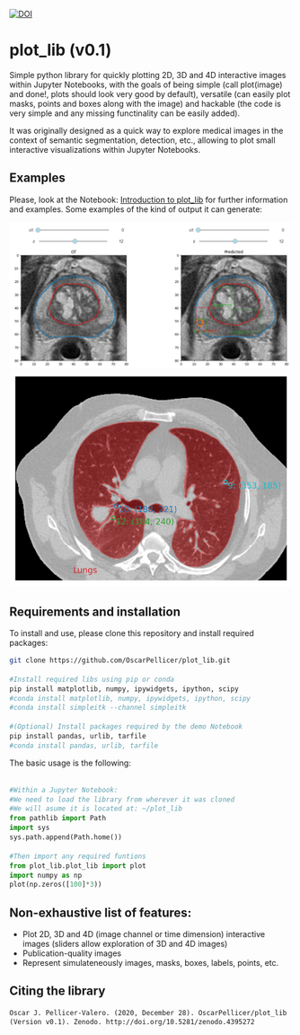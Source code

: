 [![DOI](https://zenodo.org/badge/324881519.svg)](https://zenodo.org/badge/latestdoi/324881519)
# plot_lib (v0.1)
Simple python library for quickly plotting 2D, 3D and 4D interactive images within Jupyter Notebooks, with the goals of being simple (call plot(image) and done!, plots should look very good by default), versatile (can easily plot masks, points and boxes along with the image) and hackable (the code is very simple and any missing functinality can be easily added).

It was originally designed as a quick way to explore medical images in the context of semantic segmentation, detection, etc., allowing to plot small interactive visualizations within Jupyter Notebooks.

## Examples
Please, look at the Notebook: [Introduction to plot_lib](Introduction%20to%20plot_lib.ipynb) for further information and examples. Some examples of the kind of output it can generate:

![Example 1](./media/example_1.png "Example 1")
![Example 2](./media/example_2.png "Example 2")

## Requirements and installation
To install and use, please clone this repository and install required packages:
```bash
git clone https://github.com/OscarPellicer/plot_lib.git

#Install required libs using pip or conda
pip install matplotlib, numpy, ipywidgets, ipython, scipy
#conda install matplotlib, numpy, ipywidgets, ipython, scipy
#conda install simpleitk --channel simpleitk

#(Optional) Install packages required by the demo Notebook
pip install pandas, urlib, tarfile
#conda install pandas, urlib, tarfile

```

The basic usage is the following:
```python

#Within a Jupyter Notebook:
#We need to load the library from wherever it was cloned
#We will asume it is located at: ~/plot_lib
from pathlib import Path
import sys
sys.path.append(Path.home())

#Then import any required funtions
from plot_lib.plot_lib import plot
import numpy as np
plot(np.zeros([100]*3))
```

## Non-exhaustive list of features:
 * Plot 2D, 3D and 4D (image channel or time dimension) interactive images (sliders allow exploration of 3D and 4D images)
 * Publication-quality images
 * Represent simulateneously images, masks, boxes, labels, points, etc.

## Citing the library
```
Oscar J. Pellicer-Valero. (2020, December 28). OscarPellicer/plot_lib (Version v0.1). Zenodo. http://doi.org/10.5281/zenodo.4395272
```